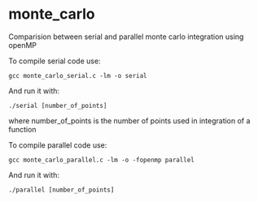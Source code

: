 # monte_carlo
Comparision between serial and parallel monte carlo integration using openMP

To compile serial code use:
```
gcc monte_carlo_serial.c -lm -o serial
```
And run it with:
``` 
./serial [number_of_points] 
```
where number_of_points is the number of points used in integration of a function

To compile parallel code use:
``` 
gcc monte_carlo_parallel.c -lm -o -fopenmp parallel 
```
And run it with:
``` 
./parallel [number_of_points]
```




